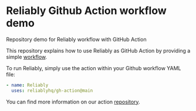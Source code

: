 # Reliably Github Action workflow demo
Repository demo for Reliably workflow with GitHub Action

This repository explains how to use Reliably as GitHub Action by providing
a simple [workflow](.github/workflows/reliably.yaml).

To run Reliably, simply use the action within your Github workflow YAML file:
```yaml
- name: Reliably
  uses: reliablyhq/gh-action@main
```

You can find more information on our action [repository](https://github.com/reliablyhq/gh-action).
